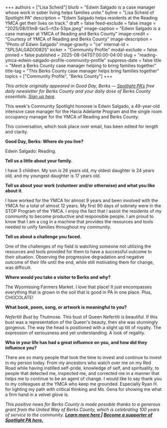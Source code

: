 +++
authors = ["Lisa Scheid"]
blurb = "Edwin Salgado is a case manager whose work in sober living helps families unite."
byline = "Lisa Scheid of Spotlight PA"
description = "Edwin Salgado helps residents at the Reading YMCA get their lives on track."
draft = false
feed-exclude = false
image = "2025/08/01m8-tac5-rt3x-53px.jpeg"
image-caption = "Edwin Salgado is a case manager at YMCA of Reading and Berks County"
image-credit = "Courtesy of YMCA of Reading and Berks County"
image-description = "Photo of Edwin Salgado"
image-gravity = "ce"
internal-id = "SPLSALGADO0825"
kicker = "Community Profile"
modal-exclude = false
pinned = false
published = 2025-08-04T07:00:00-04:00
slug = "reading-ymca-edwin-salgado-profile-community-profile"
suppress-date = false
title = "Meet a Berks County case manager helping to bring families together"
title-tag = "This Berks County case manager helps bring families together"
topics = ["Community Profile", "Berks County"]
+++

<em>This article originally appeared in Good Day, Berks — </em><a href="https://www.spotlightpa.org/"><em>Spotlight PA’s</em></a><em> free daily newsletter for Berks County and your daily dose of Berks County essentials. </em><a href="https://www.spotlightpa.org/newsletters/gooddayberks/"><em>Sign up here</em></a><em>.</em>

This week&#39;s Community Spotlight honoree is Edwin Salgado, a 49-year-old intensive case manager for the Hacia Adelante Program and the single room occupancy manager for the YMCA of Reading and Berks County.

This conversation, which took place over email, has been edited for length and clarity.

<strong>Good Day, Berks: Where do you live?</strong>

Edwin Salgado: Reading.

<strong>Tell us a little about your family.</strong>

I have 3 children. My son is 26 years old, my oldest daughter is 24 years old, and my youngest daughter is 17 years old.

<strong>Tell us about your work (volunteer and/or otherwise) and what you like about it</strong>.

I have worked for the YMCA for almost 9 years and been involved with the YMCA for a total of almost 12 years. My first 90 days of sobriety were in the STOP Program of the YMCA. I enjoy the fact that I assist the residents of my community to become productive and responsible people. I am proud to know that I am a cog in a machine that provides the resources and tools needed to unify families throughout my community.

<strong>Tell us about a challenge you faced.</strong>

One of the challenges of my field is watching someone not utilizing the resources and tools provided for them to have a successful outcome to their situation. Observing the progressive degradation and negative outcome of their life until the end, while still motivating them for change, was difficult.

<strong>Where would you take a visitor to Berks and why?</strong>

The Wyomissing Farmers Market. I love that place! It just encompasses everything that is grown in the soil that is good in PA in one place. Plus, CHOCOLATE!

<strong>What book, poem, song, or artwork is meaningful to you?</strong>

<em>Nefertiti Bust </em>by Thutmose. This bust of Queen Nefertiti is beautiful. If this bust was a representation of the Queen&#39;s beauty, then she was stunningly gorgeous. The way the head is positioned with a slight up tilt of royalty. The expression of seriousness and yet understanding. A look of regality.

<strong>Who in your life has had a great influence on you, and how did they influence you?</strong>

There are so many people that took the time to invest and continue to invest in my person today. From my ancestors who watch over me on my Red Road while having instilled self-pride, knowledge of self, and spirituality, to people that detected me, inspected me, and corrected me in a manner that helps me to continue to be an agent of change. I would like to say thank you to my colleagues at the YMCA who keep me grounded. Especially Ryan H. for lighting my path with critical thinking and Ms. Gena for showing me what a firm hand in a velvet glove is.

<em>This positive news for Berks County is made possible thanks to a generous grant from the United Way of Berks County, which is celebrating 100 years of service to the community. </em><a href="https://spotlightpa.bluelena.io/lt.php?x=3DZy~GDMVaSa5H350_tFguBv1HIivQAiku0zkHo6InOfEpJ5yky.0OFr1X_ziN9vkfY4bHPJInKg"><strong><em>Learn more here </em></strong></a><strong><em>| </em></strong><a href="https://www.spotlightpa.org/support/"><strong><em>Become a supporter of Spotlight PA here. </em></strong></a><em></em>
